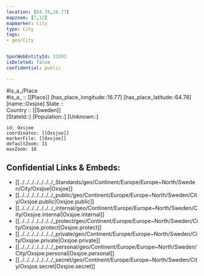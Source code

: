 ```yaml
---
location: [64.78,16.77] 
mapzoom: [7,12] 
mapmarker: city 
type: City
tags:
- geo/City


SpocWebEntityId: 33203
isDeleted: false
confidential: public

---
```

#is_a_/Place  
#is_a_ :: [[Place]] 
[has_place_longitude::16.77] 
[has_place_latitude::64.78] 
[name::Oxsjoe] 
State ::  
Country :: [[Sweden]]  
[StateId::] 
[Population::] 
[Unknown::] 


```leaflet
id: Oxsjoe
coordinates: [[Oxsjoe]] 
markerFile: [[Oxsjoe]] 
defaultZoom: 11 
maxZoom: 18
```


## Confidential Links & Embeds: 
- [[../../../../../../../_Standards/geo/Continent/Europe/Europe~North/Sweden/City/Oxsjoe|Oxsjoe]] 
- [[../../../../../../../_public/geo/Continent/Europe/Europe~North/Sweden/City/Oxsjoe.public|Oxsjoe.public]] 
- [[../../../../../../../_internal/geo/Continent/Europe/Europe~North/Sweden/City/Oxsjoe.internal|Oxsjoe.internal]] 
- [[../../../../../../../_protect/geo/Continent/Europe/Europe~North/Sweden/City/Oxsjoe.protect|Oxsjoe.protect]] 
- [[../../../../../../../_private/geo/Continent/Europe/Europe~North/Sweden/City/Oxsjoe.private|Oxsjoe.private]] 
- [[../../../../../../../_personal/geo/Continent/Europe/Europe~North/Sweden/City/Oxsjoe.personal|Oxsjoe.personal]] 
- [[../../../../../../../_secret/geo/Continent/Europe/Europe~North/Sweden/City/Oxsjoe.secret|Oxsjoe.secret]] 
